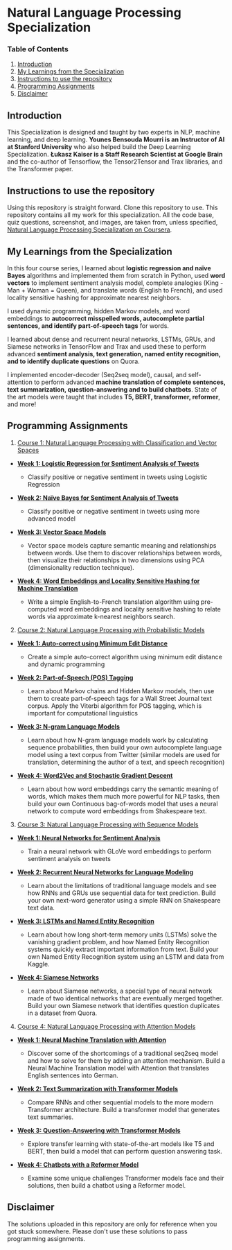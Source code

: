 # Natural Language Processing Specialization

### Table of Contents
1. [Introduction](#Intro)
2. [My Learnings from the Specialization](#Learnings)
3. [Instructions to use the repository](#Instruction)
4. [Programming Assignments](#Programming)
5. [Disclaimer](#Disc)

## Introduction<a name="Intro"></a>
This Specialization is designed and taught by two experts in NLP, machine learning, and deep learning. **Younes Bensouda Mourri is an Instructor of AI at Stanford University** who also helped build the Deep Learning Specialization. **Łukasz Kaiser is a Staff Research Scientist at Google Brain** and the co-author of Tensorflow, the Tensor2Tensor and Trax libraries, and the Transformer paper.

## Instructions to use the repository<a name="Instruction"></a>
Using this repository is straight forward. Clone this repository to use.
This repository contains all my work for this specialization. All the code base, quiz questions, screenshot, and images, are taken from, unless specified, [Natural Language Processing Specialization on Coursera](https://www.coursera.org/specializations/natural-language-processing).

## My Learnings from the Specialization<a name="Learning"></a>
In this four course series, I learned about **logistic regression and naïve Bayes** algorithms and implemented them from scratch in Python, used **word vectors** to implement sentiment analysis model, complete analogies (King - Man + Woman = Queen), and translate words (English to French), and used locality sensitive hashing for approximate nearest neighbors.

I used dynamic programming, hidden Markov models, and word embeddings to **autocorrect misspelled words, autocomplete partial sentences, and identify part-of-speech tags** for words.

I learned about dense and recurrent neural networks, LSTMs, GRUs, and Siamese networks in TensorFlow and Trax and used these to perform advanced **sentiment analysis, text generation, named entity recognition, and to identify duplicate questions** on Quora. 

I implemented encoder-decoder (Seq2seq model), causal, and self-attention to perform advanced **machine translation of complete sentences, text summarization, question-answering and to build chatbots**. State of the art models were taught that includes **T5, BERT, transformer, reformer**, and more!


## Programming Assignments<a name="Programming"></a>
1. [Course 1: Natural Language Processing with Classification and Vector Spaces](https://github.com/Ankit-Kumar-Saini/Coursera_Natural_Language_Processing_Specialization/tree/main/C1%20-%20NLP%20with%20classification%20and%20vector%20spaces)

- **[Week 1: Logistic Regression for Sentiment Analysis of Tweets](https://github.com/Ankit-Kumar-Saini/Coursera_Natural_Language_Processing_Specialization/blob/main/C1%20-%20NLP%20with%20classification%20and%20vector%20spaces/Week_1/C1_W1_Assignment.ipynb)**
   - Classify positive or negative sentiment in tweets using Logistic Regression

- **[Week 2: Naïve Bayes for Sentiment Analysis of Tweets](https://github.com/Ankit-Kumar-Saini/Coursera_Natural_Language_Processing_Specialization/blob/main/C1%20-%20NLP%20with%20classification%20and%20vector%20spaces/Week_2/C1_W2_Assignment.ipynb)**
   - Classify positive or negative sentiment in tweets using more advanced model

- **[Week 3: Vector Space Models](https://github.com/Ankit-Kumar-Saini/Coursera_Natural_Language_Processing_Specialization/blob/main/C1%20-%20NLP%20with%20classification%20and%20vector%20spaces/Week_3/C1_W3_Assignment.ipynb)**
   - Vector space models capture semantic meaning and relationships between words. Use them to discover relationships between words, then visualize their relationships in two dimensions using PCA (dimensionality reduction technique).

- **[Week 4: Word Embeddings and Locality Sensitive Hashing for Machine Translation](https://github.com/Ankit-Kumar-Saini/Coursera_Natural_Language_Processing_Specialization/blob/main/C1%20-%20NLP%20with%20classification%20and%20vector%20spaces/Week_4/C1_W4_Assignment.ipynb)**
   - Write a simple English-to-French translation algorithm using pre-computed word embeddings and locality sensitive hashing to relate words via approximate k-nearest neighbors search.


2. [Course 2: Natural Language Processing with Probabilistic Models](https://github.com/Ankit-Kumar-Saini/Coursera_Natural_Language_Processing_Specialization/tree/main/C2%20-%20NLP%20with%20probabilistic%20models)

- **[Week 1: Auto-correct using Minimum Edit Distance](https://github.com/Ankit-Kumar-Saini/Coursera_Natural_Language_Processing_Specialization/blob/main/C2%20-%20NLP%20with%20probabilistic%20models/Week_1/C2_W1_Assignment.ipynb)**
   - Create a simple auto-correct algorithm using minimum edit distance and dynamic programming

- **[Week 2: Part-of-Speech (POS) Tagging](https://github.com/Ankit-Kumar-Saini/Coursera_Natural_Language_Processing_Specialization/blob/main/C2%20-%20NLP%20with%20probabilistic%20models/Week_2/C2_W2_Assignment.ipynb)**
   - Learn about Markov chains and Hidden Markov models, then use them to create part-of-speech tags for a Wall Street Journal text corpus. Apply the Viterbi algorithm for POS tagging, which is important for computational linguistics

- **[Week 3: N-gram Language Models](https://github.com/Ankit-Kumar-Saini/Coursera_Natural_Language_Processing_Specialization/blob/main/C2%20-%20NLP%20with%20probabilistic%20models/Week_3/C2_W3_Assignment.ipynb)**
   - Learn about how N-gram language models work by calculating sequence probabilities, then build your own autocomplete language model using a text corpus from Twitter (similar models are used for translation, determining the author of a text, and speech recognition)

- **[Week 4: Word2Vec and Stochastic Gradient Descent](https://github.com/Ankit-Kumar-Saini/Coursera_Natural_Language_Processing_Specialization/blob/main/C2%20-%20NLP%20with%20probabilistic%20models/Week_4/C2_W4_Assignment.ipynb)**
   - Learn about how word embeddings carry the semantic meaning of words, which makes them much more powerful for NLP tasks, then build your own Continuous bag-of-words model that uses a neural network to compute word embeddings from Shakespeare text. 


3. [Course 3: Natural Language Processing with Sequence Models](https://github.com/Ankit-Kumar-Saini/Coursera_Natural_Language_Processing_Specialization/tree/main/C3%20-%20NLP%20with%20sequence%20models)

- **[Week 1: Neural Networks for Sentiment Analysis](https://github.com/Ankit-Kumar-Saini/Coursera_Natural_Language_Processing_Specialization/blob/main/C3%20-%20NLP%20with%20sequence%20models/Week_1/C3_W1_Assignment.ipynb)**
   - Train a neural network with GLoVe word embeddings to perform sentiment analysis on tweets

- **[Week 2: Recurrent Neural Networks for Language Modeling](https://github.com/Ankit-Kumar-Saini/Coursera_Natural_Language_Processing_Specialization/blob/main/C3%20-%20NLP%20with%20sequence%20models/Week_2/C3_W2_Assignment.ipynb)**
   - Learn about the limitations of traditional language models and see how RNNs and GRUs use sequential data for text prediction. Build your own next-word generator using a simple RNN on Shakespeare text data.

- **[Week 3: LSTMs and Named Entity Recognition](https://github.com/Ankit-Kumar-Saini/Coursera_Natural_Language_Processing_Specialization/blob/main/C3%20-%20NLP%20with%20sequence%20models/Week_3/C3_W3_Assignment.ipynb)**
   - Learn about how long short-term memory units (LSTMs) solve the vanishing gradient problem, and how Named Entity Recognition systems quickly extract important information from text. Build your own Named Entity Recognition system using an LSTM and data from Kaggle.

- **[Week 4: Siamese Networks](https://github.com/Ankit-Kumar-Saini/Coursera_Natural_Language_Processing_Specialization/blob/main/C3%20-%20NLP%20with%20sequence%20models/Week_4/C3_W4_Assignment.ipynb)**
   - Learn about Siamese networks, a special type of neural network made of two identical networks that are eventually merged together. Build your own Siamese network that identifies question duplicates in a dataset from Quora.


4. [Course 4: Natural Language Processing with Attention Models](https://github.com/Ankit-Kumar-Saini/Coursera_Natural_Language_Processing_Specialization/tree/main/C4%20-%20NLP%20with%20attention%20models)

- **[Week 1: Neural Machine Translation with Attention](https://github.com/Ankit-Kumar-Saini/Coursera_Natural_Language_Processing_Specialization/blob/main/C4%20-%20NLP%20with%20attention%20models/Week_1/C4_W1_Assignment.ipynb)**
   - Discover some of the shortcomings of a traditional seq2seq model and how to solve for them by adding an attention mechanism. Build a Neural Machine Translation model with Attention that translates English sentences into German.

- **[Week 2: Text Summarization with Transformer Models](https://github.com/Ankit-Kumar-Saini/Coursera_Natural_Language_Processing_Specialization/blob/main/C4%20-%20NLP%20with%20attention%20models/Week_2/C4_W2_Assignment.ipynb)**
   - Compare RNNs and other sequential models to the more modern Transformer architecture. Build a transformer model that generates text summaries.

- **[Week 3: Question-Answering with Transformer Models](https://github.com/Ankit-Kumar-Saini/Coursera_Natural_Language_Processing_Specialization/blob/main/C4%20-%20NLP%20with%20attention%20models/Week_3/C4_W3_Assignment.ipynb)**
   - Explore transfer learning with state-of-the-art models like T5 and BERT, then build a model that can perform question answering task.

- **[Week 4: Chatbots with a Reformer Model](https://github.com/Ankit-Kumar-Saini/Coursera_Natural_Language_Processing_Specialization/blob/main/C4%20-%20NLP%20with%20attention%20models/Week_4/C4_W4_Assignment.ipynb)**
   - Examine some unique challenges Transformer models face and their solutions, then build a chatbot using a Reformer model.

## Disclaimer<a name="Disc"></a>
The solutions uploaded in this repository are only for reference when you got stuck somewhere. Please don't use these solutions to pass programming assignments. 

